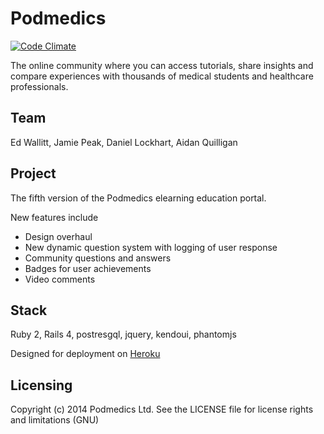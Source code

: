 # Podmedics

[![Code
Climate](https://codeclimate.com/repos/530b5ab5e30ba04c0a008baf/badges/eb7f6d957dcc5183c951/gpa.png)](https://codeclimate.com/repos/530b5ab5e30ba04c0a008baf/feed)

The online community where you can access tutorials, share insights and
compare experiences with thousands of medical students and healthcare
professionals.

## Team

Ed Wallitt, Jamie Peak, Daniel Lockhart, Aidan Quilligan

## Project

The fifth version of the Podmedics elearning education portal.

New features include

- Design overhaul
- New dynamic question system with logging of user response
- Community questions and answers
- Badges for user achievements
- Video comments

## Stack

Ruby 2, Rails 4, postresgql, jquery, kendoui, phantomjs

Designed for deployment on [Heroku](http://www.heroku.com)

## Licensing

Copyright (c) 2014 Podmedics Ltd. See the LICENSE file for license rights and
limitations (GNU)
